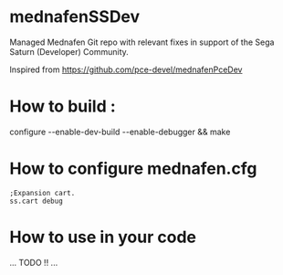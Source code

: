 # mednafenSSDev
Managed Mednafen Git repo with relevant fixes in support of the Sega Saturn (Developer) Community.

Inspired from https://github.com/pce-devel/mednafenPceDev

# How to build :
configure --enable-dev-build --enable-debugger && make

# How to configure mednafen.cfg

```
;Expansion cart.
ss.cart debug
```

# How to use in your code

... TODO !! ...